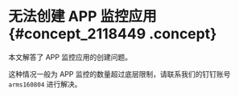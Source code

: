 # 无法创建 APP 监控应用 {#concept_2118449 .concept}

本文解答了 APP 监控应用的创建问题。

这种情况一般为 APP 监控的数量超过底层限制，请联系我们的钉钉账号 `arms160804` 进行解决。


